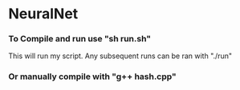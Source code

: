 # NeuralNet

### To Compile and run use "sh run.sh"
This will run my script. Any subsequent runs can be ran with "./run"

### Or manually compile with "g++ hash.cpp"

